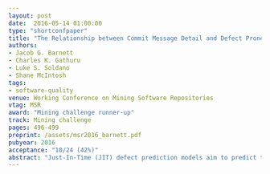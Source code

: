 ```yaml
---
layout: post
date:  2016-05-14 01:00:00
type: "shortconfpaper"
title: "The Relationship between Commit Message Detail and Defect Proneness in Java Projects on GitHub"
authors:
- Jacob G. Barnett
- Charles K. Gathuru
- Luke S. Soldano
- Shane McIntosh
tags:
- software-quality
venue: Working Conference on Mining Software Repositories
vtag: MSR
award: "Mining challenge runner-up"
track: Mining challenge
pages: 496-499
preprint: /assets/msr2016_barnett.pdf
pubyear: 2016
acceptance: "10/24 (42%)"
abstract: "Just-In-Time (JIT) defect prediction models aim to predict the commits that will introduce defects in the future. Traditionally, JIT defect prediction models are trained using metrics that are primarily derived from aspects of the code change itself (e.g., the size of the change, the author’s prior experience). In addition to the code that is submitted during a commit, authors write commit messages, which describe the commit for archival purposes. It is our position that the level of detail in these commit messages can provide additional explanatory power to JIT defect prediction models. Hence, in this paper, we analyze the relationship between the defect proneness of commits and commit message volume (i.e., the length of the commit message) and commit message content (approximated using spam filtering technology). Through analysis of JIT models that were trained using 342 GitHub repositories, we find that our JIT models outperform random guessing models, achieving AUC and Brier scores that range between 0.63-0.96 and 0.01-0.21, respectively. Furthermore, our metrics that are derived from commit message detail provide a statistically significant boost to the explanatory power to the JIT models in 43%-80% of the studied systems, accounting for up to 72% of the explanatory power. Future JIT studies should consider adding commit message detail metrics."
---
```

